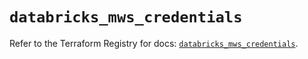 # `databricks_mws_credentials`

Refer to the Terraform Registry for docs: [`databricks_mws_credentials`](https://registry.terraform.io/providers/databricks/databricks/1.69.0/docs/resources/mws_credentials).

